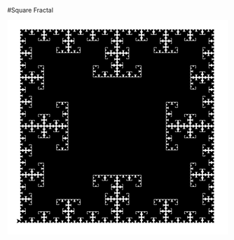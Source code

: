 #Square Fractal

![square](https://github.com/bharath93m/Python-Programs/blob/master/Fractals/Square_Fractal/square_fractal.JPG)
